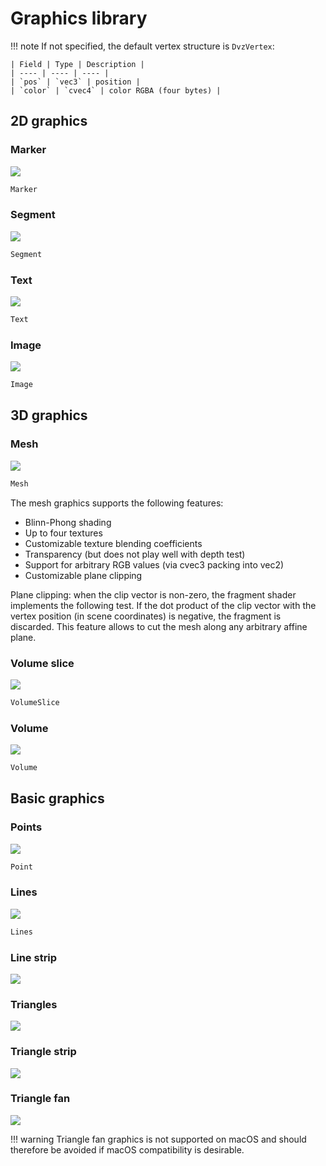 # Graphics library


!!! note
    If not specified, the default vertex structure is `DvzVertex`:

    | Field | Type | Description |
    | ---- | ---- | ---- |
    | `pos` | `vec3` | position |
    | `color` | `cvec4` | color RGBA (four bytes) |

<!-- The code snippets are handled by a mkdocs hook -->

## 2D graphics

### Marker

![](../images/graphics/marker.png)

```c
Marker
```

### Segment

![](../images/graphics/segment.png)

```c
Segment
```

### Text

![](../images/graphics/text.png)

```c
Text
```


### Image

![](../images/graphics/image.png)

```c
Image
```


## 3D graphics

### Mesh

![](../images/graphics/mesh.png)

```c
Mesh
```

The mesh graphics supports the following features:

- Blinn-Phong shading
- Up to four textures
- Customizable texture blending coefficients
- Transparency (but does not play well with depth test)
- Support for arbitrary RGB values (via cvec3 packing into vec2)
- Customizable plane clipping

Plane clipping: when the clip vector is non-zero, the fragment shader implements the following test. If the dot product of the clip vector with the vertex position (in scene coordinates) is negative, the fragment is discarded. This feature allows to cut the mesh along any arbitrary affine plane.


### Volume slice

![](../images/graphics/volume_slice.png)

```c
VolumeSlice
```


### Volume

![](../images/graphics/volume.png)

```c
Volume
```


## Basic graphics

### Points

![](../images/graphics/point.png)

```c
Point
```


### Lines

![](../images/graphics/line.png)

```c
Lines
```


### Line strip

![](../images/graphics/line_strip.png)


### Triangles

![](../images/graphics/triangle.png)


### Triangle strip

![](../images/graphics/triangle_strip.png)


### Triangle fan

![](../images/graphics/triangle_fan.png)

!!! warning
    Triangle fan graphics is not supported on macOS and should therefore be avoided if macOS compatibility is desirable.
